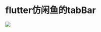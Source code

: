 # flutter仿闲鱼的tabBar
![](https://upload-images.jianshu.io/upload_images/8533386-ffd8425e3e210ce5.png?imageMogr2/auto-orient/strip%7CimageView2/2/w/1240)
